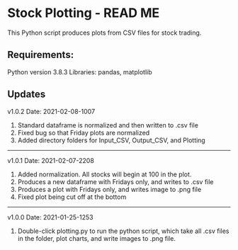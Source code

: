 # Stock Plotting - READ ME
This Python script produces plots from CSV files for stock trading.


## Requirements:
Python version 3.8.3
Libraries: pandas, matplotlib


## Updates

v1.0.2
Date: 2021-02-08-1007
1. Standard dataframe is normalized and then written to .csv file
2. Fixed bug so that Friday plots are normalized
3. Added directory folders for Input_CSV, Output_CSV, and Plotting

----------
v1.0.1
Date: 2021-02-07-2208
1. Added normalization. All stocks will begin at 100 in the plot.
2. Produces a new dataframe with Fridays only, and writes to .csv file
3. Produces a plot with Fridays only, and writes image to .png file
4. Fixed plot being cut off at the bottom

----------
v1.0.0
Date: 2021-01-25-1253
1. Double-click plotting.py to run the python script, which take all .csv files in the folder, plot charts, and write images to .png file.